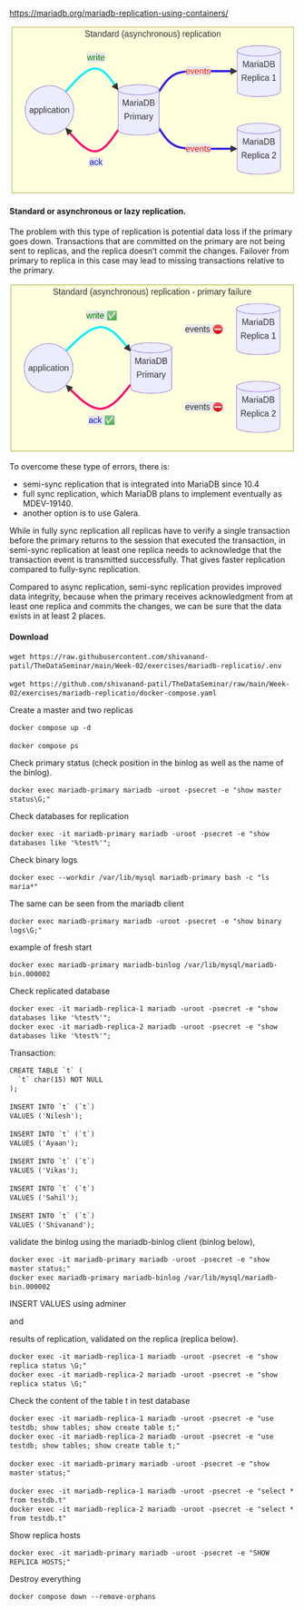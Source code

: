 https://mariadb.org/mariadb-replication-using-containers/

![](async.png)

#### Standard or asynchronous or lazy replication.

The problem with this type of replication is potential data loss if the primary goes down. Transactions that are committed on the primary are not being sent to replicas, and the replica doesn’t commit the changes. Failover from primary to replica in this case may lead to missing transactions relative to the primary.

![alt text](image.png)

To overcome these type of errors, there is:

- semi-sync replication that is integrated into MariaDB since 10.4
- full sync replication, which MariaDB plans to implement eventually as MDEV-19140.
- another option is to use Galera.

While in fully sync replication all replicas have to verify a single transaction before the primary returns to the session that executed the transaction, in semi-sync replication at least one replica needs to acknowledge that the transaction event is transmitted successfully. That gives faster replication compared to fully-sync replication.

Compared to async replication, semi-sync replication provides improved data integrity, because when the primary receives acknowledgment from at least one replica and commits the changes, we can be sure that the data exists in at least 2 places.

#### Download

```
wget https://raw.githubusercontent.com/shivanand-patil/TheDataSeminar/main/Week-02/exercises/mariadb-replicatio/.env

wget https://github.com/shivanand-patil/TheDataSeminar/raw/main/Week-02/exercises/mariadb-replicatio/docker-compose.yaml
```

Create a master and two replicas

```
docker compose up -d

docker compose ps

```

Check primary status (check position in the binlog as well as the name of the binlog).

```
docker exec mariadb-primary mariadb -uroot -psecret -e "show master status\G;"
```

Check databases for replication

```
docker exec -it mariadb-primary mariadb -uroot -psecret -e "show databases like '%test%'";
```

Check binary logs

```
docker exec --workdir /var/lib/mysql mariadb-primary bash -c "ls maria*"
```

The same can be seen from the mariadb client

```
docker exec mariadb-primary mariadb -uroot -psecret -e "show binary logs\G;"
```

example of fresh start

```
docker exec mariadb-primary mariadb-binlog /var/lib/mysql/mariadb-bin.000002
```

Check replicated database

```
docker exec -it mariadb-replica-1 mariadb -uroot -psecret -e "show databases like '%test%'";
docker exec -it mariadb-replica-2 mariadb -uroot -psecret -e "show databases like '%test%'";
```

Transaction:

```
CREATE TABLE `t` (
  `t` char(15) NOT NULL
);

INSERT INTO `t` (`t`)
VALUES ('Nilesh');

INSERT INTO `t` (`t`)
VALUES ('Ayaan');

INSERT INTO `t` (`t`)
VALUES ('Vikas');

INSERT INTO `t` (`t`)
VALUES ('Sahil');

INSERT INTO `t` (`t`)
VALUES ('Shivanand');
```

validate the binlog using the mariadb-binlog client (binlog below),

```
docker exec -it mariadb-primary mariadb -uroot -psecret -e "show master status;"
docker exec mariadb-primary mariadb-binlog /var/lib/mysql/mariadb-bin.000002

```

INSERT VALUES using adminer

and

results of replication, validated on the replica (replica below).

```
docker exec -it mariadb-replica-1 mariadb -uroot -psecret -e "show replica status \G;"
docker exec -it mariadb-replica-2 mariadb -uroot -psecret -e "show replica status \G;"

```

Check the content of the table t in test database

```
docker exec -it mariadb-replica-1 mariadb -uroot -psecret -e "use testdb; show tables; show create table t;"
docker exec -it mariadb-replica-2 mariadb -uroot -psecret -e "use testdb; show tables; show create table t;"

docker exec -it mariadb-primary mariadb -uroot -psecret -e "show master status;"

docker exec -it mariadb-replica-1 mariadb -uroot -psecret -e "select * from testdb.t"
docker exec -it mariadb-replica-2 mariadb -uroot -psecret -e "select * from testdb.t"
```

Show replica hosts

```
docker exec -it mariadb-primary mariadb -uroot -psecret -e "SHOW REPLICA HOSTS;"
```

Destroy everything

```
docker compose down --remove-orphans
```
